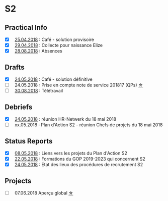 <link rel="stylesheet" href="S2.css">

# S2

## Practical Info

- [x] &nbsp; [25.04.2018](Practical_Info_20180425.md) : Café - solution provisoire
- [x] &nbsp; [29.04.2018](Collecte.md) : Collecte pour naissance Elize
- [x] &nbsp; [28.08.2018](Practical_Info_20180828.md) : Absences

## Drafts

- [x] &nbsp; [24.05.2018](Practical_Info_20180524.md) : Café - solution définitive
- [ ] &nbsp; 24.05.2018 : Prise en compte note de service 201817 (QPs) [&#9734;](Dienstnota_201817.md)
- [ ] &nbsp; [30.08.2018](Practical_Info_20180830.md) : Télétravail

## Debriefs

- [x] &nbsp; [24.05.2018](/Debrief/20180518_HRNetwerk.md) : réunion HR-Netwerk du 18 mai 2018
- [ ] &nbsp; xx.05.2018 : Plan d'Action S2 - réunion Chefs de projets du 18 mai 2018

## Status Reports

- [x] &nbsp; [08.05.2018](Liste_projets.md) : Liens vers les projets du Plan d'Action S2
- [x] &nbsp; [22.05.2018](/Staff/GOP_Inventaris_S2.md) : Formations du GOP 2019-2023 qui concernent S2
- [x] &nbsp; [24.05.2018](/Staff/Selections_S2.md) : &Eacute;tat des lieux des procédures de recrutement S2 

## Projects

- [ ] &nbsp; 07.06.2018 Aperçu global [&#9734;](/Projects/Overview.md)

